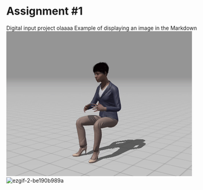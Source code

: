 # Assignment #1
Digital input project
olaaaa
Example of displaying an image in the Markdown
![image description](ezgif-5-44da5a4400.gif)
![ezgif-2-be190b989a](https://github.com/xiaocoz/IXD-prototyping-temp/assets/137859417/75ce2a9b-b5a1-4d98-979d-3575c55acb60)
